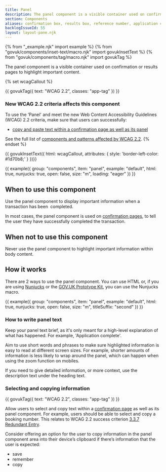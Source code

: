 ```yaml
---
title: Panel
description: The panel component is a visible container used on confirmation or results pages
section: Components
aliases: confirmation box, results box, reference number, application complete, application number
backlogIssueId: 55
layout: layout-pane.njk
---
```


{% from "_example.njk" import example %}
{% from "govuk/components/inset-text/macro.njk" import govukInsetText %}
{% from "govuk/components/tag/macro.njk" import govukTag %}

The panel component is a visible container used on confirmation or results pages to highlight important content.

{% set wcagCallout %}

{{ govukTag({
  text: "WCAG 2.2",
  classes: "app-tag"
}) }}

### New WCAG 2.2 criteria affects this component

To use the ‘Panel' and meet the new Web Content Accessibility Guidelines (WCAG) 2.2 criteria, make sure that users can successfully:

- [copy and paste text within a confirmation page as well as its panel](/components/panel/#wcag-allow-copy-paste)

See the full list of [components and patterns affected by WCAG 2.2](/accessibility/WCAG-2.2/#components-and-patterns-affected-in-the-design-system).
{% endset %}

{{ govukInsetText({
  html: wcagCallout,
  attributes: {
    style: 'border-left-color: #1d70b8;'
  }
})}}

{{ example({ group: "components", item: "panel", example: "default", html: true, nunjucks: true, open: false, size: "m", loading: "eager" }) }}

## When to use this component

Use the panel component to display important information when a transaction has been&nbsp; completed.

In most cases, the panel component is used on [confirmation pages](/patterns/confirmation-pages/), to tell the user they have successfully completed the transaction.

## When not to use this component

Never use the panel component to highlight important information within body content.

## How it works

There are 2 ways to use the panel component. You can use HTML or, if you are using [Nunjucks](https://mozilla.github.io/nunjucks/) or the [GOV.UK Prototype Kit](https://prototype-kit.service.gov.uk), you can use the Nunjucks macro.

{{ example({ group: "components", item: "panel", example: "default", html: true, nunjucks: true, open: false, size: "m", titleSuffix: "second" }) }}

### How to write panel text

Keep your panel text brief, as it's only meant for a high-level explanation of what has happened. For example, 'Application complete'.

Aim to use short words and phrases to make sure highlighted information is easy to read at different screen sizes. For example, shorter amounts of information is less likely to wrap around the panel, which can happen when using the zoom function on mobiles.

If you need to give detailed information, or more context, use the description text under the heading text.

### Selecting and copying information

<div class="app-wcag-22" id="wcag-allow-copy-paste" role="note">
  {{ govukTag({
    text: "WCAG 2.2",
    classes: "app-tag"
  }) }}
  <p>Allow users to select and copy text within a <a href="/patterns/confirmation-pages/">confirmation page</a> as well as its panel component. For example, users should be able to select and copy a booking number. This relates to WCAG 2.2 success criterion <a href="https://www.w3.org/WAI/WCAG22/Understanding/redundant-entry.html">3.3.7 Redundant Entry</a>.</p>
</div>

Consider offering an option for the user to copy information in the panel component area into their device’s clipboard if there’s information that the user is expected:

- save
- remember
- copy
